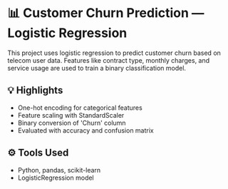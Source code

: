 # 📊 Customer Churn Prediction — Logistic Regression

This project uses logistic regression to predict customer churn based on telecom user data. Features like contract type, monthly charges, and service usage are used to train a binary classification model.

## 💡 Highlights
- One-hot encoding for categorical features
- Feature scaling with StandardScaler
- Binary conversion of 'Churn' column
- Evaluated with accuracy and confusion matrix

## ⚙️ Tools Used
- Python, pandas, scikit-learn
- LogisticRegression model
